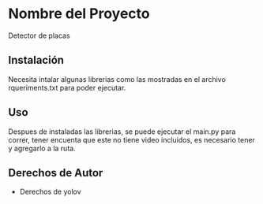 

# Nombre del Proyecto

Detector de placas 

## Instalación

Necesita intalar algunas librerias como las mostradas en el archivo rqueriments.txt para poder ejecutar.

## Uso

Despues de instaladas las librerias, se puede ejecutar el main.py para correr, tener encuenta que este no tiene video incluidos, es necesario 
tener y agregarlo a la ruta.

## Derechos de Autor

 - Derechos de yolov




